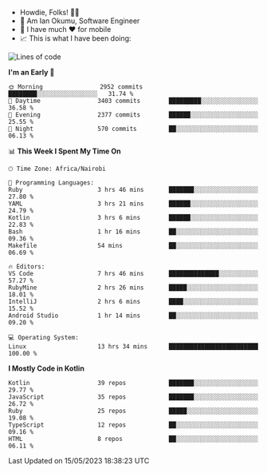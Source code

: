 
* Howdie, Folks! 👋🤓
* 🤪 Am Ian Okumu, Software Engineer
* 📱 I have much ❤️ for mobile
* 📈 This is what I have been doing:
  
<!-- <a href="https://otsembo.github.io/OtsemboPortfolio/" style="margin-right:.5%; margin-top=.5%;">
  <img align="center" src="https://github-readme-stats.vercel.app/api/top-langs/?username=otsembo&layout=compact" />
</a> -->

<!--START_SECTION:waka-->
![Lines of code](https://img.shields.io/badge/From%20Hello%20World%20I%27ve%20Written-7.3%20million%20lines%20of%20code-blue)

**I'm an Early 🐤** 

```text
🌞 Morning                2952 commits        ████████░░░░░░░░░░░░░░░░░   31.74 % 
🌆 Daytime                3403 commits        █████████░░░░░░░░░░░░░░░░   36.58 % 
🌃 Evening                2377 commits        ██████░░░░░░░░░░░░░░░░░░░   25.55 % 
🌙 Night                  570 commits         ██░░░░░░░░░░░░░░░░░░░░░░░   06.13 % 
```


📊 **This Week I Spent My Time On** 

```text
🕑︎ Time Zone: Africa/Nairobi

💬 Programming Languages: 
Ruby                     3 hrs 46 mins       ███████░░░░░░░░░░░░░░░░░░   27.80 % 
YAML                     3 hrs 21 mins       ██████░░░░░░░░░░░░░░░░░░░   24.79 % 
Kotlin                   3 hrs 6 mins        ██████░░░░░░░░░░░░░░░░░░░   22.83 % 
Bash                     1 hr 16 mins        ██░░░░░░░░░░░░░░░░░░░░░░░   09.36 % 
Makefile                 54 mins             ██░░░░░░░░░░░░░░░░░░░░░░░   06.69 % 

🔥 Editors: 
VS Code                  7 hrs 46 mins       ██████████████░░░░░░░░░░░   57.27 % 
RubyMine                 2 hrs 26 mins       █████░░░░░░░░░░░░░░░░░░░░   18.01 % 
IntelliJ                 2 hrs 6 mins        ████░░░░░░░░░░░░░░░░░░░░░   15.52 % 
Android Studio           1 hr 14 mins        ██░░░░░░░░░░░░░░░░░░░░░░░   09.20 % 

💻 Operating System: 
Linux                    13 hrs 34 mins      █████████████████████████   100.00 % 
```

**I Mostly Code in Kotlin** 

```text
Kotlin                   39 repos            ███████░░░░░░░░░░░░░░░░░░   29.77 % 
JavaScript               35 repos            ███████░░░░░░░░░░░░░░░░░░   26.72 % 
Ruby                     25 repos            █████░░░░░░░░░░░░░░░░░░░░   19.08 % 
TypeScript               12 repos            ██░░░░░░░░░░░░░░░░░░░░░░░   09.16 % 
HTML                     8 repos             ██░░░░░░░░░░░░░░░░░░░░░░░   06.11 % 
```




 Last Updated on 15/05/2023 18:38:23 UTC
<!--END_SECTION:waka-->

<br />
<br />
<br />
<br />
<br />
  
  </div>
<!---
otsembo/otsembo is a ✨ special ✨ repository because its `README.md` (this file) appears on your GitHub profile.
You can click the Preview link to take a look at your changes.
--->
